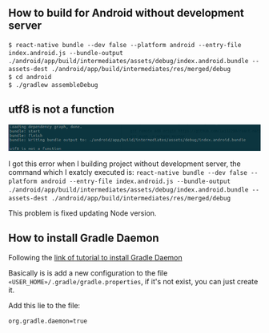 
## How to build for Android without development server
```
$ react-native bundle --dev false --platform android --entry-file index.android.js --bundle-output ./android/app/build/intermediates/assets/debug/index.android.bundle --assets-dest ./android/app/build/intermediates/res/merged/debug
$ cd android
$ ./gradlew assembleDebug
```

## utf8 is not a function
![utf8 is not a function print](images/utf8_not_function.png)

I got this error when I building project without development server, the command which I exatcly executed is:
`react-native bundle --dev false --platform android --entry-file index.android.js --bundle-output ./android/app/build/intermediates/assets/debug/index.android.bundle --assets-dest ./android/app/build/intermediates/res/merged/debug`

This problem is fixed updating Node version.

## How to install Gradle Daemon
Following the [link of tutorial to install Gradle Daemon](https://docs.gradle.org/2.14.1/userguide/gradle_daemon.html)

Basically is is add a new configuration to the file `«USER_HOME»/.gradle/gradle.properties`, if it's not exist, you can just create it.

Add this lie to the file:
```
org.gradle.daemon=true
```

